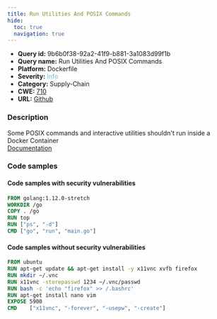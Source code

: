 ```yaml
---
title: Run Utilities And POSIX Commands
hide:
  toc: true
  navigation: true
---
```


<style>
  .highlight .hll {
    background-color: #ff171742;
  }
  .md-content {
    max-width: 1100px;
    margin: 0 auto;
  }
</style>

-   **Query id:** 9b6b0f38-92a2-41f9-b881-3a1083d99f1b
-   **Query name:** Run Utilities And POSIX Commands
-   **Platform:** Dockerfile
-   **Severity:** <span style="color:#5bc0de">Info</span>
-   **Category:** Supply-Chain
-   **CWE:** <a href="https://cwe.mitre.org/data/definitions/710.html" onclick="newWindowOpenerSafe(event, 'https://cwe.mitre.org/data/definitions/710.html')">710</a>
-   **URL:** [Github](https://github.com/Checkmarx/kics/tree/master/assets/queries/dockerfile/run_utilities_and_posix_commands)

### Description
Some POSIX commands and interactive utilities shouldn't run inside a Docker Container<br>
[Documentation](https://docs.docker.com/engine/reference/builder/#run)

### Code samples
#### Code samples with security vulnerabilities
```dockerfile title="Positive test num. 1 - dockerfile file" hl_lines="4 5"
FROM golang:1.12.0-stretch
WORKDIR /go
COPY . /go
RUN top
RUN ["ps", "-d"]
CMD ["go", "run", "main.go"]

```


#### Code samples without security vulnerabilities
```dockerfile title="Negative test num. 1 - dockerfile file"
FROM ubuntu
RUN apt-get update && apt-get install -y x11vnc xvfb firefox
RUN mkdir ~/.vnc
RUN x11vnc -storepasswd 1234 ~/.vnc/passwd
RUN bash -c 'echo "firefox" >> /.bashrc'
RUN apt-get install nano vim
EXPOSE 5900
CMD    ["x11vnc", "-forever", "-usepw", "-create"]

```
